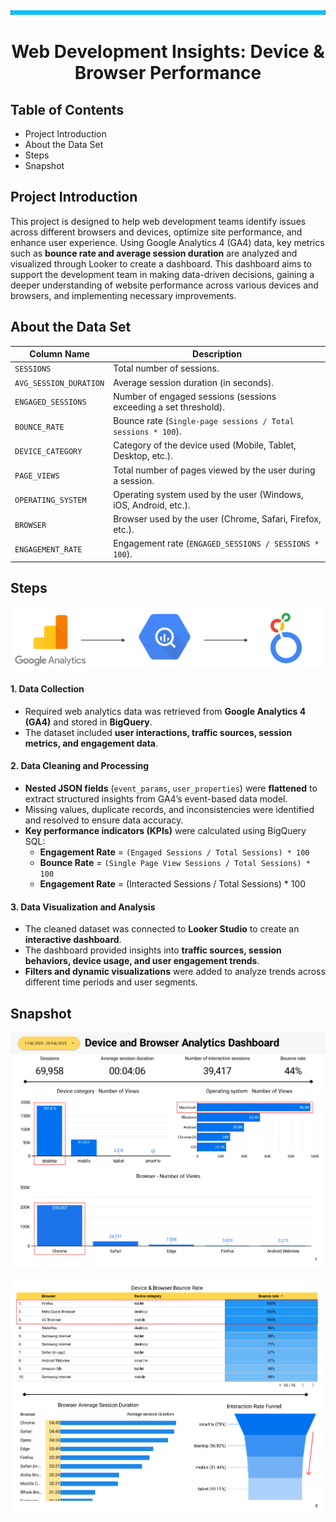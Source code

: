  ![image](https://github.com/AtilaKzlts/Snowflake-Streamlit/blob/main/assets/bar.png)


<div align="center">
  <h1>Web Development Insights: Device & Browser Performance</h1>
 </p>
</div>

 
## Table of Contents

  - Project Introduction
  - About the Data Set
  - Steps
  - Snapshot


## Project Introduction

This project is designed to help web development teams identify issues across different browsers and devices, optimize site performance, and enhance user experience. Using Google Analytics 4 (GA4) data, key metrics such as **bounce rate and average session duration** are analyzed and visualized through Looker to create a dashboard. This dashboard aims to support the development team in making data-driven decisions, gaining a deeper understanding of website performance across various devices and browsers, and implementing necessary improvements.

## About the Data Set

| **Column Name**         | **Description**                                                     |
|-------------------------|---------------------------------------------------------------------|
| `SESSIONS`             | Total number of sessions.                                         |
| `AVG_SESSION_DURATION` | Average session duration (in seconds).                           |
| `ENGAGED_SESSIONS`     | Number of engaged sessions (sessions exceeding a set threshold). |
| `BOUNCE_RATE`         | Bounce rate (`Single-page sessions / Total sessions * 100`).     |
| `DEVICE_CATEGORY`      | Category of the device used (Mobile, Tablet, Desktop, etc.).     |
| `PAGE_VIEWS`          | Total number of pages viewed by the user during a session.       |
| `OPERATING_SYSTEM`     | Operating system used by the user (Windows, iOS, Android, etc.). |
| `BROWSER`             | Browser used by the user (Chrome, Safari, Firefox, etc.).        |
| `ENGAGEMENT_RATE`      | Engagement rate (`ENGAGED_SESSIONS / SESSIONS * 100`).           |


## **Steps**  

![image](https://github.com/AtilaKzlts/Device-and-Browser-Performance-Analysis/blob/main/assets/diagram.svg)

#### **1. Data Collection**  
- Required web analytics data was retrieved from **Google Analytics 4 (GA4)** and stored in **BigQuery**.  
- The dataset included **user interactions, traffic sources, session metrics, and engagement data**.  

#### **2. Data Cleaning and Processing**  
- **Nested JSON fields** (`event_params`, `user_properties`) were **flattened** to extract structured insights from GA4’s event-based data model.  
- Missing values, duplicate records, and inconsistencies were identified and resolved to ensure data accuracy.  
- **Key performance indicators (KPIs)** were calculated using BigQuery SQL:  
  - **Engagement Rate** = `(Engaged Sessions / Total Sessions) * 100`  
  - **Bounce Rate** = `(Single Page View Sessions / Total Sessions) * 100`
  - **Engagement Rate** = (Interacted Sessions / Total Sessions) * 100

#### **3. Data Visualization and Analysis**  
- The cleaned dataset was connected to **Looker Studio** to create an **interactive dashboard**.  
- The dashboard provided insights into **traffic sources, session behaviors, device usage, and user engagement trends**.  
- **Filters and dynamic visualizations** were added to analyze trends across different time periods and user segments.  


## Snapshot 

![image](https://github.com/AtilaKzlts/Device-and-Browser-Performance-Analysis/blob/main/assets/dashsnap_1.png)


![image](https://github.com/AtilaKzlts/Device-and-Browser-Performance-Analysis/blob/main/assets/dashsnap_2.png)

